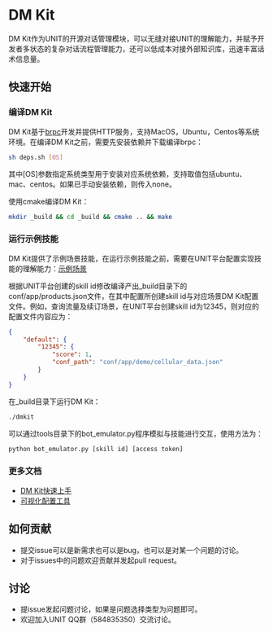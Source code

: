 # DM Kit

DM Kit作为UNIT的开源对话管理模块，可以无缝对接UNIT的理解能力，并赋予开发者多状态的复杂对话流程管理能力，还可以低成本对接外部知识库，迅速丰富话术信息量。

## 快速开始

### 编译DM Kit

DM Kit基于[brpc](https://github.com/brpc/brpc)开发并提供HTTP服务，支持MacOS，Ubuntu，Centos等系统环境。在编译DM Kit之前，需要先安装依赖并下载编译brpc：

```bash
sh deps.sh [OS]
```

其中[OS]参数指定系统类型用于安装对应系统依赖，支持取值包括ubuntu、mac、centos。如果已手动安装依赖，则传入none。

使用cmake编译DM Kit：

```bash
mkdir _build && cd _build && cmake .. && make
```

### 运行示例技能

DM Kit提供了示例场景技能，在运行示例技能之前，需要在UNIT平台配置实现技能的理解能力：[示例场景](docs/demo_skills.md)

根据UNIT平台创建的skill id修改编译产出_build目录下的conf/app/products.json文件，在其中配置所创建skill id与对应场景DM Kit配置文件。例如，查询流量及续订场景，在UNIT平台创建skill id为12345，则对应的配置文件内容应为：

```JSON
{
    "default": {
        "12345": {
            "score": 1,
            "conf_path": "conf/app/demo/cellular_data.json"
        }
    }
}
```

在_build目录下运行DM Kit：

```bash
./dmkit
```

可以通过tools目录下的bot_emulator.py程序模拟与技能进行交互，使用方法为：

```bash
python bot_emulator.py [skill id] [access token]
```

### 更多文档

* [DM Kit快速上手](docs/tutorial.md)
* [可视化配置工具](docs/visual_tool.md)

## 如何贡献

* 提交issue可以是新需求也可以是bug，也可以是对某一个问题的讨论。
* 对于issues中的问题欢迎贡献并发起pull request。

## 讨论

* 提issue发起问题讨论，如果是问题选择类型为问题即可。
* 欢迎加入UNIT QQ群（584835350）交流讨论。
